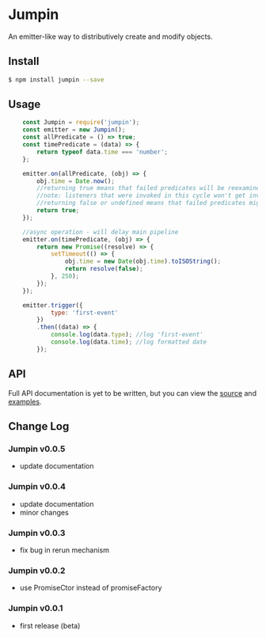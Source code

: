 # Jumpin
An emitter-like way to distributively create and modify objects.

## Install
```sh
$ npm install jumpin --save
```

## Usage
```js
    const Jumpin = require('jumpin');
    const emitter = new Jumpin();
    const allPredicate = () => true;
    const timePredicate = (data) => {
        return typeof data.time === 'number';
    };

    emitter.on(allPredicate, (obj) => {
        obj.time = Date.now();
        //returning true means that failed predicates will be reexamine
        //note: listeners that were invoked in this cycle won't get invoke again
        //returning false or undefined means that failed predicates might not get reexamined
        return true;
    });

    //async operation - will delay main pipeline
    emitter.on(timePredicate, (obj) => {
        return new Promise((resolve) => {
            setTimeout(() => {
                obj.time = new Date(obj.time).toISOString();
                return resolve(false);
            }, 250);
        });
    });

    emitter.trigger({
            type: 'first-event'
        })
        .then((data) => {
            console.log(data.type); //log 'first-event'
            console.log(data.time); //log formatted date
        });
```

## API
Full API documentation is yet to be written, but you can view the [source](https://github.com/OmriSh/jumpin/blob/master/src/index.js) and [examples](https://github.com/OmriSh/jumpin/tree/master/example).

## Change Log

### Jumpin v0.0.5
* update documentation

### Jumpin v0.0.4
* update documentation
* minor changes

### Jumpin v0.0.3
* fix bug in rerun mechanism

### Jumpin v0.0.2
* use PromiseCtor instead of promiseFactory

### Jumpin v0.0.1
* first release (beta)